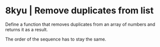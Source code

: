 # 8kyu | Remove duplicates from list


Define a function that removes duplicates from an array of numbers and returns it as a result.

The order of the sequence has to stay the same.
